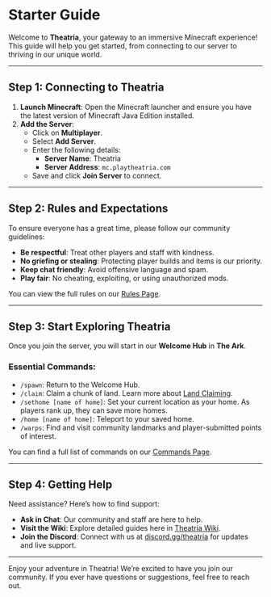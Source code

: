 # Starter Guide

Welcome to **Theatria**, your gateway to an immersive Minecraft experience! This guide will help you get started, from connecting to our server to thriving in our unique world.

---

## Step 1: Connecting to Theatria

1. **Launch Minecraft**: Open the Minecraft launcher and ensure you have the latest version of Minecraft Java Edition installed.
2. **Add the Server**:
    - Click on **Multiplayer**.
    - Select **Add Server**.
    - Enter the following details:
        - **Server Name**: Theatria
        - **Server Address**: `mc.playtheatria.com`
    - Save and click **Join Server** to connect.

---

## Step 2: Rules and Expectations

To ensure everyone has a great time, please follow our community guidelines:

- **Be respectful**: Treat other players and staff with kindness.
- **No griefing or stealing**: Protecting player builds and items is our priority.
- **Keep chat friendly**: Avoid offensive language and spam.
- **Play fair**: No cheating, exploiting, or using unauthorized mods.

You can view the full rules on our [Rules Page](../rules-policies/rules.md).

---

## Step 3: Start Exploring Theatria

Once you join the server, you will start in our **Welcome Hub** in **The Ark**. 

### Essential Commands:
- `/spawn`: Return to the Welcome Hub.
- `/claim`: Claim a chunk of land. Learn more about [Land Claiming](../gameplay-features/land-claiming.md).
- `/sethome [name of home]`: Set your current location as your home. As players rank up, they can save more homes.
- `/home [name of home]`: Teleport to your saved home.
- `/warps`: Find and visit community landmarks and player-submitted points of interest.

You can find a full list of commands on our [Commands Page](../gameplay-features/commands.md).

---

## Step 4: Getting Help

Need assistance? Here’s how to find support:

- **Ask in Chat**: Our community and staff are here to help.
- **Visit the Wiki**: Explore detailed guides here in [Theatria Wiki](https://docs.playtheatria.com/).
- **Join the Discord**: Connect with us at [discord.gg/theatria](https://discord.gg/theatria) for updates and live support.

---

Enjoy your adventure in Theatria! We’re excited to have you join our community. If you ever have questions or suggestions, feel free to reach out.
